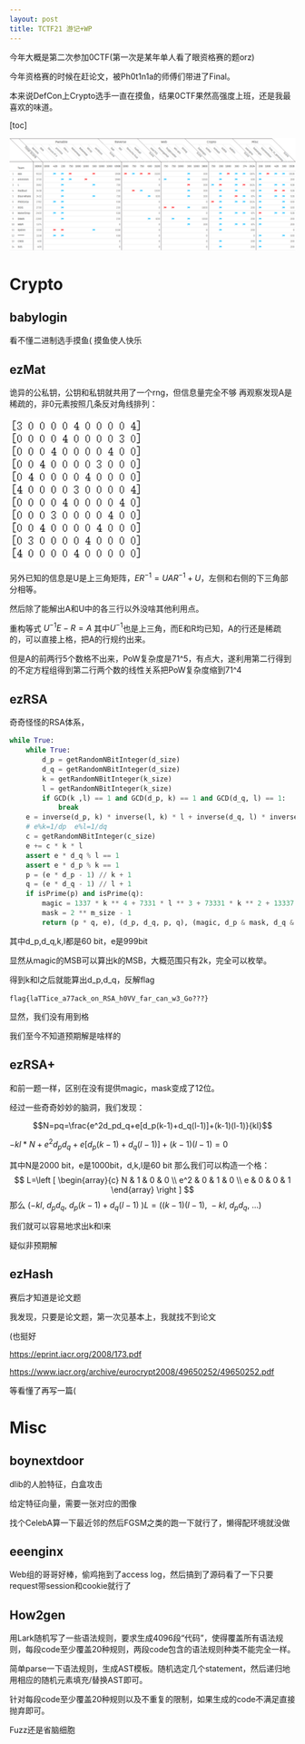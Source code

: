 ```yaml
---
layout: post
title: TCTF21 游记+WP
---
```


今年大概是第二次参加0CTF(第一次是某年单人看了眼资格赛的题orz)

今年资格赛的时候在赶论文，被Ph0t1n1a的师傅们带进了Final。

本来说DefCon上Crypto选手一直在摸鱼，结果0CTF果然高强度上班，还是我最喜欢的味道。

[toc]

![image-20210927220451909](2021-09-27-0CTF21.assets/image-20210927220451909.png)

# Crypto

## babylogin
看不懂二进制选手摸鱼(
摸鱼使人快乐
## ezMat
诡异的公私钥，公钥和私钥就共用了一个rng，但信息量完全不够
再观察发现A是稀疏的，非0元素按照几条反对角线排列：

![image-20210927204511725](2021-09-27-0CTF21.assets/image-20210927204511725.png)

另外已知的信息是U是上三角矩阵，$ER^{-1}=UAR^{-1}+U$，左侧和右侧的下三角部分相等。

然后除了能解出A和U中的各三行以外没啥其他利用点。

重构等式 $U^{-1}E-R=A$ 其中$U^{-1}$也是上三角，而E和R均已知，A的行还是稀疏的，可以直接上格，把A的行规约出来。

但是A的前两行5个数格不出来，PoW复杂度是71\^5，有点大，遂利用第二行得到的不定方程组得到第二行两个数的线性关系把PoW复杂度缩到71\^4

## ezRSA

奇奇怪怪的RSA体系，

```python
while True:
    while True:
        d_p = getRandomNBitInteger(d_size)
        d_q = getRandomNBitInteger(d_size)
        k = getRandomNBitInteger(k_size)
        l = getRandomNBitInteger(k_size)
        if GCD(k ,l) == 1 and GCD(d_p, k) == 1 and GCD(d_q, l) == 1:
            break
    e = inverse(d_p, k) * inverse(l, k) * l + inverse(d_q, l) * inverse(k, l) * k
    # e%k=1/dp  e%l=1/dq
    c = getRandomNBitInteger(c_size)
    e += c * k * l
    assert e * d_q % l == 1
    assert e * d_p % k == 1
    p = (e * d_p - 1) // k + 1
    q = (e * d_q - 1) // l + 1
    if isPrime(p) and isPrime(q):
        magic = 1337 * k ** 4 + 7331 * l ** 3 + 73331 * k ** 2 + 13337 * l ** 2 + 7 * k * l + 2 * k + l
        mask = 2 ** m_size - 1
        return (p * q, e), (d_p, d_q, p, q), (magic, d_p & mask, d_q & mask) #hint here,mask 10bit

```

其中d_p,d_q,k,l都是60 bit，e是999bit

显然从magic的MSB可以算出k的MSB，大概范围只有2k，完全可以枚举。

得到k和l之后就能算出d_p,d_q，反解flag

`flag{laTTice_a77ack_on_RSA_h0VV_far_can_w3_Go???}`

显然，我们没有用到格

我们至今不知道预期解是啥样的

## ezRSA+

和前一题一样，区别在没有提供magic，mask变成了12位。

经过一些奇奇妙妙的脑洞，我们发现：

$$N=pq=\frac{e^2d_pd_q+e[d_p(k-1)+d_q(l-1)]+(k-1)(l-1)}{kl}$$

$-kl*N+e^2d_pd_q+e[d_p(k-1)+d_q(l-1)]+(k-1)(l-1)=0$

其中N是2000 bit，e是1000bit，d,k,l是60 bit 那么我们可以构造一个格：
$$
L=\left [ \begin{array}{c}
N   & 1 & 0 & 0 \\
e^2 & 0 & 1 & 0 \\
e   & 0 & 0 & 1 
\end{array} \right ]
$$
那么 $(-kl,\ d_pd_q,\ d_p(k-1)+d_q(l-1)\ )L=((k-1)(l-1),\ -kl,\ d_pd_q,\ ...)$

我们就可以容易地求出k和l来

疑似非预期解



## ezHash

赛后才知道是论文题

我发现，只要是论文题，第一次见基本上，我就找不到论文

(也挺好

https://eprint.iacr.org/2008/173.pdf

https://www.iacr.org/archive/eurocrypt2008/49650252/49650252.pdf

等看懂了再写一篇(



# Misc

## boynextdoor 

dlib的人脸特征，白盒攻击

给定特征向量，需要一张对应的图像

找个CelebA算一下最近邻的然后FGSM之类的跑一下就行了，懒得配环境就没做

## eeenginx 

Web组的哥哥好棒，偷鸡拖到了access log，然后搞到了源码看了一下只要request带session和cookie就行了

## How2gen 

用Lark随机写了一些语法规则，要求生成4096段“代码”，使得覆盖所有语法规则，每段code至少覆盖20种规则，两段code包含的语法规则种类不能完全一样。

简单parse一下语法规则，生成AST模板。随机选定几个statement，然后递归地用相应的随机元素填充/替换AST即可。

针对每段code至少覆盖20种规则以及不重复的限制，如果生成的code不满足直接抛弃即可。

Fuzz还是省脑细胞

